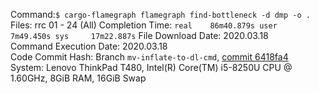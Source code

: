 Command:`$ cargo-flamegraph flamegraph find-bottleneck -d dmp -o .`  
Files: rrc 01 - 24 (All)
Completion Time:
    ```
    real    86m40.879s
    user    7m49.450s
    sys     17m22.887s
    ```
File Download Date: 2020.03.18  
Command Execution Date: 2020.03.18  
Code Commit Hash: Branch `mv-inflate-to-dl-cmd`, [commit 6418fa4](https://github.com/rrybarczyk/asmap-rs/tree/6418fa4cfb1d4c09a840ff7f798ac27810313a70)  
System: Lenovo ThinkPad T480, Intel(R) Core(TM) i5-8250U CPU @ 1.60GHz, 8GiB RAM, 16GiB Swap

